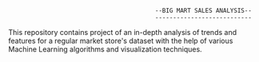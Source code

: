                                              --BIG MART SALES ANALYSIS--
                                             ---------------------------
This repository contains project of an in-depth analysis of trends and features for a regular market store's dataset with the help of various Machine Learning algorithms and visualization techniques.                                     
